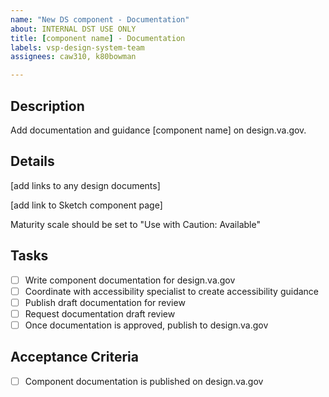 ```yaml
---
name: "New DS component - Documentation"
about: INTERNAL DST USE ONLY
title: [component name] - Documentation
labels: vsp-design-system-team
assignees: caw310, k80bowman

---
```


## Description
Add documentation and guidance [component name] on design.va.gov.

## Details
[add links to any design documents]

[add link to Sketch component page]

Maturity scale should be set to "Use with Caution: Available"

## Tasks
- [ ] Write component documentation for design.va.gov
- [ ] Coordinate with accessibility specialist to create accessibility guidance
- [ ] Publish draft documentation for review
- [ ] Request documentation draft review
- [ ] Once documentation is approved, publish to design.va.gov

## Acceptance Criteria
- [ ] Component documentation is published on design.va.gov